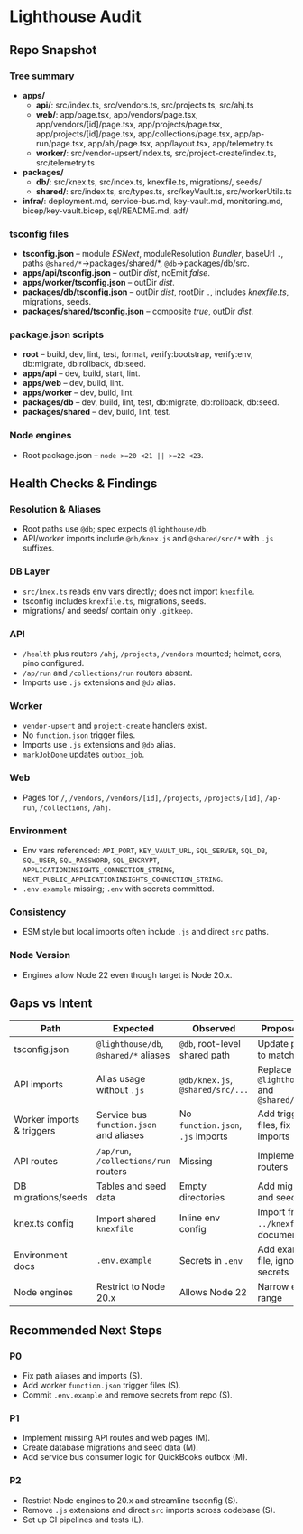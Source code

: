 # Lighthouse Audit

## Repo Snapshot

### Tree summary
- **apps/**
  - **api/**: src/index.ts, src/vendors.ts, src/projects.ts, src/ahj.ts
  - **web/**: app/page.tsx, app/vendors/page.tsx, app/vendors/[id]/page.tsx, app/projects/page.tsx, app/projects/[id]/page.tsx, app/collections/page.tsx, app/ap-run/page.tsx, app/ahj/page.tsx, app/layout.tsx, app/telemetry.ts
  - **worker/**: src/vendor-upsert/index.ts, src/project-create/index.ts, src/telemetry.ts
- **packages/**
  - **db/**: src/knex.ts, src/index.ts, knexfile.ts, migrations/, seeds/
  - **shared/**: src/index.ts, src/types.ts, src/keyVault.ts, src/workerUtils.ts
- **infra/**: deployment.md, service-bus.md, key-vault.md, monitoring.md, bicep/key-vault.bicep, sql/README.md, adf/

### tsconfig files
- **tsconfig.json** – module *ESNext*, moduleResolution *Bundler*, baseUrl `.`, paths `@shared/*`→packages/shared/*, `@db`→packages/db/src.
- **apps/api/tsconfig.json** – outDir *dist*, noEmit *false*.
- **apps/worker/tsconfig.json** – outDir *dist*.
- **packages/db/tsconfig.json** – outDir *dist*, rootDir `.`, includes *knexfile.ts*, migrations, seeds.
- **packages/shared/tsconfig.json** – composite *true*, outDir *dist*.

### package.json scripts
- **root** – build, dev, lint, test, format, verify:bootstrap, verify:env, db:migrate, db:rollback, db:seed.
- **apps/api** – dev, build, start, lint.
- **apps/web** – dev, build, lint.
- **apps/worker** – dev, build, lint.
- **packages/db** – dev, build, lint, test, db:migrate, db:rollback, db:seed.
- **packages/shared** – dev, build, lint, test.

### Node engines
- Root package.json – `node >=20 <21 || >=22 <23`.

## Health Checks & Findings

### Resolution & Aliases
- Root paths use `@db`; spec expects `@lighthouse/db`.
- API/worker imports include `@db/knex.js` and `@shared/src/*` with `.js` suffixes.

### DB Layer
- `src/knex.ts` reads env vars directly; does not import `knexfile`.
- tsconfig includes `knexfile.ts`, migrations, seeds.
- migrations/ and seeds/ contain only `.gitkeep`.

### API
- `/health` plus routers `/ahj`, `/projects`, `/vendors` mounted; helmet, cors, pino configured.
- `/ap/run` and `/collections/run` routers absent.
- Imports use `.js` extensions and `@db` alias.

### Worker
- `vendor-upsert` and `project-create` handlers exist.
- No `function.json` trigger files.
- Imports use `.js` extensions and `@db` alias.
- `markJobDone` updates `outbox_job`.

### Web
- Pages for `/`, `/vendors`, `/vendors/[id]`, `/projects`, `/projects/[id]`, `/ap-run`, `/collections`, `/ahj`.

### Environment
- Env vars referenced: `API_PORT`, `KEY_VAULT_URL`, `SQL_SERVER`, `SQL_DB`, `SQL_USER`, `SQL_PASSWORD`, `SQL_ENCRYPT`, `APPLICATIONINSIGHTS_CONNECTION_STRING`, `NEXT_PUBLIC_APPLICATIONINSIGHTS_CONNECTION_STRING`.
- `.env.example` missing; `.env` with secrets committed.

### Consistency
- ESM style but local imports often include `.js` and direct `src` paths.

### Node Version
- Engines allow Node 22 even though target is Node 20.x.

## Gaps vs Intent

| Path | Expected | Observed | Proposed Fix |
| --- | --- | --- | --- |
| tsconfig.json | `@lighthouse/db`, `@shared/*` aliases | `@db`, root-level shared path | Update paths to match spec |
| API imports | Alias usage without `.js` | `@db/knex.js`, `@shared/src/...` | Replace with `@lighthouse/db` and `@shared/...` |
| Worker imports & triggers | Service bus `function.json` and aliases | No `function.json`, `.js` imports | Add trigger files, fix imports |
| API routes | `/ap/run`, `/collections/run` routers | Missing | Implement routers |
| DB migrations/seeds | Tables and seed data | Empty directories | Add migrations and seeds |
| knex.ts config | Import shared `knexfile` | Inline env config | Import from `../knexfile` or document |
| Environment docs | `.env.example` | Secrets in `.env` | Add example file, ignore secrets |
| Node engines | Restrict to Node 20.x | Allows Node 22 | Narrow engine range |

## Recommended Next Steps

### P0
- Fix path aliases and imports (S).
- Add worker `function.json` trigger files (S).
- Commit `.env.example` and remove secrets from repo (S).

### P1
- Implement missing API routes and web pages (M).
- Create database migrations and seed data (M).
- Add service bus consumer logic for QuickBooks outbox (M).

### P2
- Restrict Node engines to 20.x and streamline tsconfig (S).
- Remove `.js` extensions and direct `src` imports across codebase (S).
- Set up CI pipelines and tests (L).

